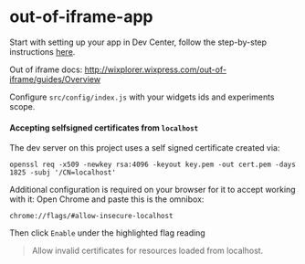 # out-of-iframe-app

Start with setting up your app in Dev Center, follow the step-by-step instructions [here](http://wixplorer.wixpress.com/out-of-iframe/guides/DEV%20Center%20Configuration).

Out of iframe docs:
http://wixplorer.wixpress.com/out-of-iframe/guides/Overview

Configure `src/config/index.js` with your widgets ids and experiments scope.

#### Accepting selfsigned certificates from `localhost`

The dev server on this project uses a self signed certificate created via:

```
openssl req -x509 -newkey rsa:4096 -keyout key.pem -out cert.pem -days 1825 -subj '/CN=localhost'
```

Additional configuration is required on your browser for it to accept working with it:
Open Chrome and paste this is the omnibox:

```
chrome://flags/#allow-insecure-localhost
```

Then click `Enable` under the highlighted flag reading

> Allow invalid certificates for resources loaded from localhost.
